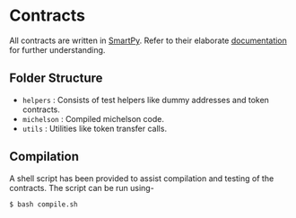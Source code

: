 # Contracts

All contracts are written in [SmartPy](https://smartpy.io). Refer to their elaborate [documentation](https://smartpy.io/docs) for further understanding.

## Folder Structure

- `helpers` : Consists of test helpers like dummy addresses and token contracts.
- `michelson` : Compiled michelson code.
- `utils` : Utilities like token transfer calls.

## Compilation

A shell script has been provided to assist compilation and testing of the contracts. The script can be run using-

```shell
$ bash compile.sh
```
